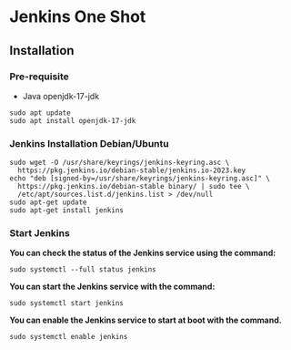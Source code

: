 # Jenkins One Shot

## Installation
### Pre-requisite 
- Java openjdk-17-jdk

```
sudo apt update
sudo apt install openjdk-17-jdk
```
### Jenkins Installation Debian/Ubuntu
```
sudo wget -O /usr/share/keyrings/jenkins-keyring.asc \
  https://pkg.jenkins.io/debian-stable/jenkins.io-2023.key
echo "deb [signed-by=/usr/share/keyrings/jenkins-keyring.asc]" \
  https://pkg.jenkins.io/debian-stable binary/ | sudo tee \
  /etc/apt/sources.list.d/jenkins.list > /dev/null
sudo apt-get update
sudo apt-get install jenkins
```
### Start Jenkins
**You can check the status of the Jenkins service using the command:**
```
sudo systemctl --full status jenkins
```

**You can start the Jenkins service with the command:**
```
sudo systemctl start jenkins
```
**You can enable the Jenkins service to start at boot with the command.**
```
sudo systemctl enable jenkins
```



